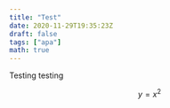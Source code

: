 ```yaml
---
title: "Test"
date: 2020-11-29T19:35:23Z
draft: false
tags: ["apa"]
math: true
---
```

Testing testing

$$y = x^2$$